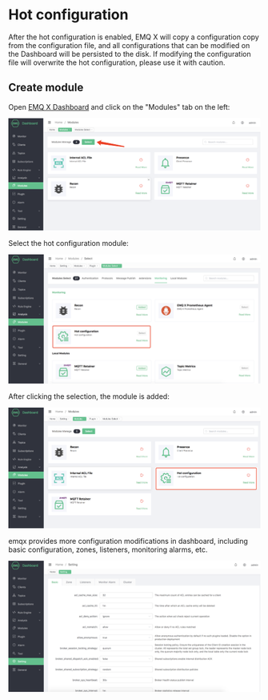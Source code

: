 # Hot configuration

After the hot configuration is enabled, EMQ X will copy a configuration copy from the configuration file, and all configurations that can be modified on the Dashboard will be persisted to the disk.
If modifying the configuration file will overwrite the hot configuration, please use it with caution.

## Create module

Open [EMQ X Dashboard](http://127.0.0.1:18083/#/modules) and click on the "Modules" tab on the left:

![image-20200927213049265](./assets/modules.png)

Select the hot configuration module:

![](./assets/hot_confs1.png)


After clicking the selection, the module is added:

![](./assets/hot_confs2.png)

emqx provides more configuration modifications in dashboard, including basic configuration, zones, listeners, monitoring alarms, etc.

![](./assets/hot_confs3.png)